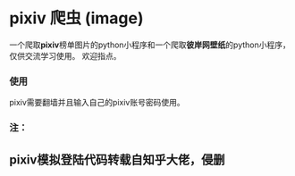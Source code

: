 # pixiv 爬虫 (image)
一个爬取**pixiv**榜单图片的python小程序和一个爬取**彼岸网壁纸**的python小程序，仅供交流学习使用。
欢迎指点。

### 使用
pixiv需要翻墙并且输入自己的pixiv账号密码使用。


### 注：  
## pixiv模拟登陆代码转载自知乎大佬，侵删  

